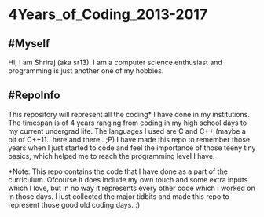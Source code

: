 # 4Years_of_Coding_2013-2017

## #Myself ##
Hi, I am Shriraj (aka sr13). I am a computer science enthusiast and programming is just another one of my hobbies.

## #RepoInfo ##
This repository will represent all the coding* I have done in my institutions. The timespan is of 4 years ranging from coding in my high school days to my current undergrad life.
The languages I used are C and C++ (maybe a bit of C++11.. here and there.. ;P)
I have made this repo to remember those years when I just started to code and feel the importance of those teeny tiny basics, which helped me to reach the programming level I have.

*Note: This repo contains the code that I have done as a part of the curriculum. Ofcourse it does include my own touch and some extra inputs which I love, but in no way it represents every other code which I worked on in those days. I just collected the major tidbits and made this repo to represent those good old coding days. :)
